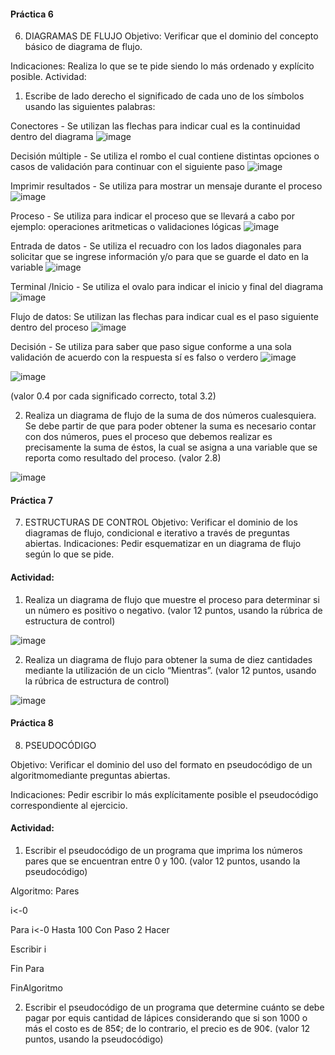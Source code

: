 #### Práctica 6
6. DIAGRAMAS DE FLUJO
Objetivo: Verificar que el dominio del concepto básico de diagrama de flujo.

Indicaciones: Realiza lo que se te pide siendo lo más ordenado y explícito posible.
Actividad:

  1. Escribe de lado derecho el significado de cada uno de los símbolos usando las
  siguientes palabras: 
  
  Conectores - Se utilizan las flechas para indicar cual es la continuidad dentro del diagrama ![image](https://user-images.githubusercontent.com/103210431/166003529-3b2040bb-e662-4149-b841-15d193c2c667.png)

  
  Decisión múltiple - Se utiliza el rombo el cual contiene distintas opciones o casos de validación para continuar con el siguiente paso ![image](https://user-images.githubusercontent.com/103210431/166001812-11cdf698-7348-427f-aed5-72f208f1693b.png)


  
  Imprimir resultados - Se utiliza para mostrar un mensaje durante el proceso ![image](https://user-images.githubusercontent.com/103210431/166001860-34d42884-e363-4b80-ab9d-31a557ce8caf.png)

  Proceso - Se utiliza para indicar el proceso que se llevará a cabo por ejemplo: operaciones aritmeticas o validaciones lógicas ![image](https://user-images.githubusercontent.com/103210431/166004008-7130c782-09e9-43ad-a3fd-1b0354d5c339.png)

  
  Entrada de datos - Se utiliza el recuadro con los lados diagonales para solicitar que se ingrese información y/o para que se guarde el dato en la variable ![image](https://user-images.githubusercontent.com/103210431/166002024-3c0837fa-e8da-4cd6-a5a6-36fbfb3e7e2c.png)

  
  Terminal /Inicio - Se utiliza el ovalo para indicar el inicio y final del diagrama 
    ![image](https://user-images.githubusercontent.com/103210431/166001498-dd429d42-3792-4426-93ca-0dfbbcea2e9f.png)
  
  Flujo de datos: Se utilizan las flechas para indicar cual es el paso siguiente dentro del proceso ![image](https://user-images.githubusercontent.com/103210431/166001654-c171b9ea-53f5-4d19-9468-77967c10d48c.png) 
  
  Decisión - Se utiliza para saber que paso sigue conforme a una sola validación de acuerdo con la respuesta sí es falso o verdero ![image](https://user-images.githubusercontent.com/103210431/166002465-bf1610d9-0e1b-499c-b01b-abf0d3f7d349.png)

  
  ![image](https://user-images.githubusercontent.com/91554777/160035477-c0f52624-a62c-40d0-b2e2-3dccdd8549e4.png)

  
  (valor 0.4 por cada significado correcto, total 3.2)
  
   2. Realiza un diagrama de flujo de la suma de dos números cualesquiera. Se debe partir de que para poder obtener la suma es necesario contar con dos números, pues el proceso que debemos realizar es precisamente la suma de éstos, la cual se asigna a una variable que se reporta como resultado del proceso. (valor 2.8)
    
   ![image](https://user-images.githubusercontent.com/103210431/166402870-972edc31-3f66-4d6b-ad9a-3b96bad6b3e9.png)
    

    
 #### Práctica 7
7. ESTRUCTURAS DE CONTROL
Objetivo: Verificar el dominio de los diagramas de flujo, condicional e iterativo a través de preguntas abiertas.
Indicaciones: Pedir esquematizar en un diagrama de flujo según lo que se pide.
#### Actividad:

  1. Realiza un diagrama de flujo que muestre el proceso para determinar si un número es positivo o negativo. (valor 12 puntos, usando la rúbrica de estructura de control)

![image](https://user-images.githubusercontent.com/103210431/166406145-e550a1df-c420-4556-a22f-f05efaf504e8.png)


  2. Realiza un diagrama de flujo para obtener la suma de diez cantidades mediante la utilización de un ciclo “Mientras”. (valor 12 puntos, usando la rúbrica de estructura de control)

![image](https://user-images.githubusercontent.com/103210431/166407406-452fbbaf-fac4-4b7d-b824-b70a3011ea53.png)


#### Práctica 8
8. PSEUDOCÓDIGO

Objetivo: Verificar el dominio del uso del formato en pseudocódigo de un algoritmomediante preguntas abiertas.

Indicaciones: Pedir escribir lo más explícitamente posible el pseudocódigo correspondiente al ejercicio.

#### Actividad:

  1. Escribir el pseudocódigo de un programa que imprima los números pares que se encuentran entre 0 y 100. (valor 12 puntos, usando la pseudocódigo)

Algoritmo: Pares

i<-0

Para i<-0 Hasta 100 Con Paso 2 Hacer
  
Escribir i
    
Fin Para
	
FinAlgoritmo


  2. Escribir el pseudocódigo de un programa que determine cuánto se debe pagar por equis cantidad de lápices considerando que si son 1000 o más el costo es de 85¢; de lo contrario, el precio es de 90¢. (valor 12 puntos, usando la pseudocódigo)


